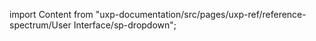 
import Content from "uxp-documentation/src/pages/uxp-ref/reference-spectrum/User Interface/sp-dropdown";

<Content query="product=photoshop"/>
